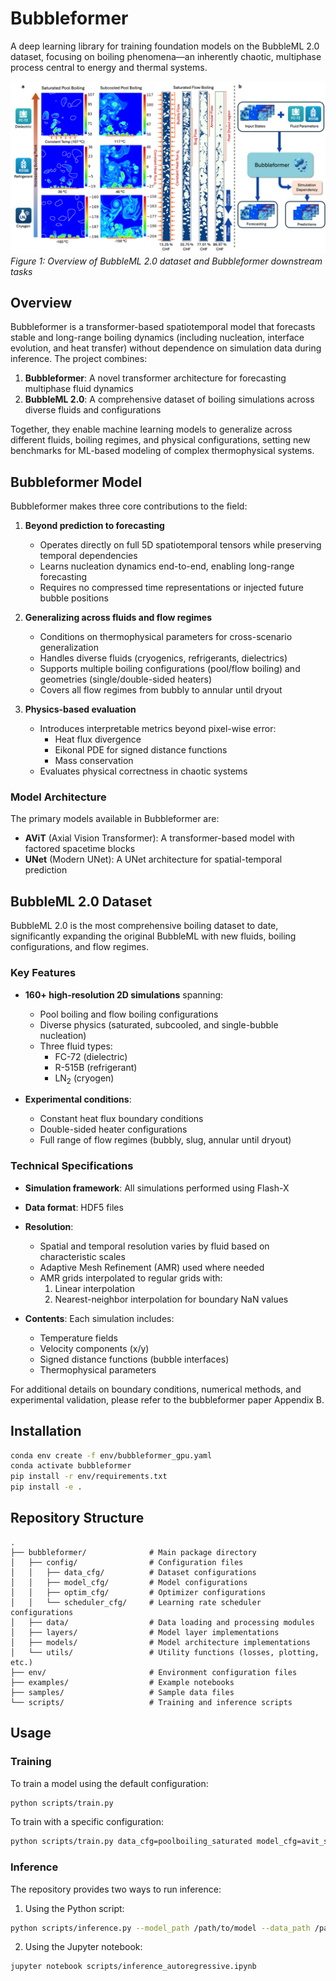 # Bubbleformer

A deep learning library for training foundation models on the BubbleML 2.0 dataset, focusing on boiling phenomena—an inherently chaotic, multiphase process central to energy and thermal systems.

![Bubbleformer Overview](media/paper_overview.png)
*Figure 1: Overview of BubbleML 2.0 dataset and Bubbleformer downstream tasks*

## Overview

Bubbleformer is a transformer-based spatiotemporal model that forecasts stable and long-range boiling dynamics (including nucleation, interface evolution, and heat transfer) without dependence on simulation data during inference. The project combines:

1. **Bubbleformer**: A novel transformer architecture for forecasting multiphase fluid dynamics
2. **BubbleML 2.0**: A comprehensive dataset of boiling simulations across diverse fluids and configurations

Together, they enable machine learning models to generalize across different fluids, boiling regimes, and physical configurations, setting new benchmarks for ML-based modeling of complex thermophysical systems.

## Bubbleformer Model

Bubbleformer makes three core contributions to the field:

1. **Beyond prediction to forecasting**
   - Operates directly on full 5D spatiotemporal tensors while preserving temporal dependencies
   - Learns nucleation dynamics end-to-end, enabling long-range forecasting
   - Requires no compressed time representations or injected future bubble positions

2. **Generalizing across fluids and flow regimes**
   - Conditions on thermophysical parameters for cross-scenario generalization
   - Handles diverse fluids (cryogenics, refrigerants, dielectrics)
   - Supports multiple boiling configurations (pool/flow boiling) and geometries (single/double-sided heaters)
   - Covers all flow regimes from bubbly to annular until dryout

3. **Physics-based evaluation**
   - Introduces interpretable metrics beyond pixel-wise error:
     - Heat flux divergence
     - Eikonal PDE for signed distance functions
     - Mass conservation
   - Evaluates physical correctness in chaotic systems

### Model Architecture

The primary models available in Bubbleformer are:

- **AViT** (Axial Vision Transformer): A transformer-based model with factored spacetime blocks
- **UNet** (Modern UNet): A UNet architecture for spatial-temporal prediction

## BubbleML 2.0 Dataset

BubbleML 2.0 is the most comprehensive boiling dataset to date, significantly expanding the original BubbleML with new fluids, boiling configurations, and flow regimes.

### Key Features

- **160+ high-resolution 2D simulations** spanning:
  - Pool boiling and flow boiling configurations
  - Diverse physics (saturated, subcooled, and single-bubble nucleation)
  - Three fluid types:
    - FC-72 (dielectric)
    - R-515B (refrigerant)
    - LN$_2$ (cryogen)

- **Experimental conditions**:
  - Constant heat flux boundary conditions
  - Double-sided heater configurations
  - Full range of flow regimes (bubbly, slug, annular until dryout)

### Technical Specifications

- **Simulation framework**: All simulations performed using Flash-X
- **Data format**: HDF5 files
- **Resolution**:
  - Spatial and temporal resolution varies by fluid based on characteristic scales
  - Adaptive Mesh Refinement (AMR) used where needed
  - AMR grids interpolated to regular grids with:
    1. Linear interpolation
    2. Nearest-neighbor interpolation for boundary NaN values

- **Contents**: Each simulation includes:
  - Temperature fields
  - Velocity components (x/y)
  - Signed distance functions (bubble interfaces)
  - Thermophysical parameters

For additional details on boundary conditions, numerical methods, and experimental validation, please refer to the bubbleformer paper Appendix B.

## Installation

```bash
conda env create -f env/bubbleformer_gpu.yaml
conda activate bubbleformer
pip install -r env/requirements.txt
pip install -e .
```

## Repository Structure

```
.
├── bubbleformer/              # Main package directory
│   ├── config/                # Configuration files
│   │   ├── data_cfg/          # Dataset configurations
│   │   ├── model_cfg/         # Model configurations
│   │   ├── optim_cfg/         # Optimizer configurations
│   │   └── scheduler_cfg/     # Learning rate scheduler configurations
│   ├── data/                  # Data loading and processing modules
│   ├── layers/                # Model layer implementations
│   ├── models/                # Model architecture implementations
│   └── utils/                 # Utility functions (losses, plotting, etc.)
├── env/                       # Environment configuration files
├── examples/                  # Example notebooks
├── samples/                   # Sample data files
└── scripts/                   # Training and inference scripts
```

## Usage

### Training

To train a model using the default configuration:

```bash
python scripts/train.py
```

To train with a specific configuration:

```bash
python scripts/train.py data_cfg=poolboiling_saturated model_cfg=avit_small
```

### Inference

The repository provides two ways to run inference:

1. Using the Python script:
```bash
python scripts/inference.py --model_path /path/to/model --data_path /path/to/data
```

2. Using the Jupyter notebook:
```bash
jupyter notebook scripts/inference_autoregressive.ipynb
```

